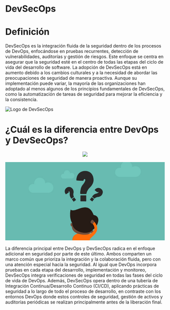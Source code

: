 # DevSecOps
# Definición

DevSecOps es la integración fluida de la seguridad dentro de los procesos de DevOps, enfocándose en pruebas recurrentes, detección de vulnerabilidades, auditorías y gestión de riesgos. Este enfoque se centra en asegurar que la seguridad esté en el centro de todas las etapas del ciclo de vida del desarrollo de software. La adopción de DevSecOps está en aumento debido a los cambios culturales y a la necesidad de abordar las preocupaciones de seguridad de manera proactiva. Aunque su implementación puede variar, la mayoría de las organizaciones han adoptado al menos algunos de los principios fundamentales de DevSecOps, como la automatización de tareas de seguridad para mejorar la eficiencia y la consistencia.

![Logo de DevSecOps](https://github.com/jaiderospina/DEVSECOPS2024/blob/332f0a6d3c74c39be41a601103030620a3020a0b/TAREA_1/Grupo_6/Imagenes/Imagen_Definici%C3%B3n.jpg)


# ¿Cuál es la diferencia entre DevOps y DevSecOps?
<p align="center">
  <img src="[https://example.com/imagen.png](https://github.com/jaiderospina/DEVSECOPS2024/blob/886690e3605f4be217ed007184bfb05c20467ef7/TAREA_1/Grupo_6/Imagenes/Diferencias.jpg)">
</p>

![¿Diferencias?](https://github.com/jaiderospina/DEVSECOPS2024/blob/886690e3605f4be217ed007184bfb05c20467ef7/TAREA_1/Grupo_6/Imagenes/Diferencias.jpg)

La diferencia principal entre DevOps y DevSecOps radica en el enfoque adicional en seguridad por parte de este último. Ambos comparten un marco común que prioriza la integración y la colaboración fluida, pero con una atención especial hacia la seguridad.
Al igual que DevOps incorpora pruebas en cada etapa del desarrollo, implementación y monitoreo, DevSecOps integra verificaciones de seguridad en todas las fases del ciclo de vida de DevOps. Además, DevSecOps opera dentro de una tubería de Integración Continua/Desarrollo Continuo (CI/CD), aplicando prácticas de seguridad a lo largo de todo el proceso de desarrollo, en contraste con los entornos DevOps donde estos controles de seguridad, gestión de activos y auditorías periódicas se realizan principalmente antes de la liberación final.



